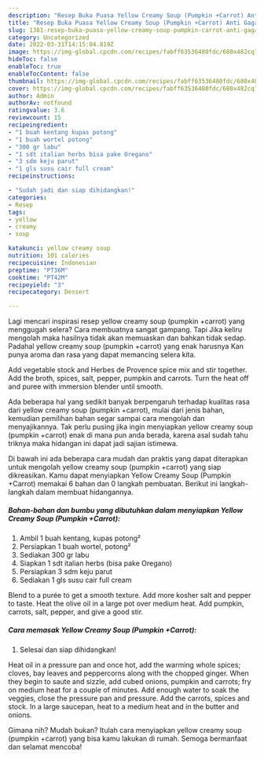 ```yaml
---
description: "Resep Buka Puasa Yellow Creamy Soup (Pumpkin +Carrot) Anti Gagal"
title: "Resep Buka Puasa Yellow Creamy Soup (Pumpkin +Carrot) Anti Gagal"
slug: 1381-resep-buka-puasa-yellow-creamy-soup-pumpkin-carrot-anti-gagal
category: Uncategorized
date: 2022-03-31T14:15:04.819Z
image: https://img-global.cpcdn.com/recipes/fabff63536480fdc/680x482cq70/yellow-creamy-soup-pumpkin-carrot-foto-resep-utama.jpg
hideToc: false
enableToc: true
enableTocContent: false
thumbnail: https://img-global.cpcdn.com/recipes/fabff63536480fdc/680x482cq70/yellow-creamy-soup-pumpkin-carrot-foto-resep-utama.jpg
cover: https://img-global.cpcdn.com/recipes/fabff63536480fdc/680x482cq70/yellow-creamy-soup-pumpkin-carrot-foto-resep-utama.jpg
author: Admin
authorAv: notfound
ratingvalue: 3.6
reviewcount: 15
recipeingredient:
- "1 buah kentang kupas potong"
- "1 buah wortel potong"
- "300 gr labu"
- "1 sdt italian herbs bisa pake Oregano"
- "3 sdm keju parut"
- "1 gls susu cair full cream"
recipeinstructions:

- "Sudah jadi dan siap dihidangkan!"
categories:
- Resep
tags:
- yellow
- creamy
- soup

katakunci: yellow creamy soup 
nutrition: 101 calories
recipecuisine: Indonesian
preptime: "PT36M"
cooktime: "PT42M"
recipeyield: "3"
recipecategory: Dessert

---
```



Lagi mencari inspirasi resep yellow creamy soup (pumpkin +carrot) yang menggugah selera? Cara membuatnya sangat gampang. Tapi Jika keliru mengolah maka hasilnya tidak akan memuaskan dan bahkan tidak sedap. Padahal yellow creamy soup (pumpkin +carrot) yang enak harusnya Kan punya aroma dan rasa yang dapat memancing selera kita.


Add vegetable stock and Herbes de Provence spice mix and stir together. Add the broth, spices, salt, pepper, pumpkin and carrots. Turn the heat off and puree with immersion blender until smooth.

Ada beberapa hal yang sedikit banyak berpengaruh terhadap kualitas rasa dari yellow creamy soup (pumpkin +carrot), mulai dari jenis bahan, kemudian pemilihan bahan segar sampai cara mengolah dan menyajikannya. Tak perlu pusing jika ingin menyiapkan yellow creamy soup (pumpkin +carrot) enak di mana pun anda berada, karena asal sudah tahu triknya maka hidangan ini dapat jadi sajian istimewa.


Di bawah ini ada beberapa cara mudah dan praktis yang dapat diterapkan untuk mengolah yellow creamy soup (pumpkin +carrot) yang siap dikreasikan. Kamu dapat menyiapkan Yellow Creamy Soup (Pumpkin +Carrot) memakai 6 bahan dan 0 langkah pembuatan. Berikut ini langkah-langkah dalam membuat hidangannya.

<!--inarticleads1-->

##### Bahan-bahan dan bumbu yang dibutuhkan dalam menyiapkan Yellow Creamy Soup (Pumpkin +Carrot):

1. Ambil 1 buah kentang, kupas potong²
1. Persiapkan 1 buah wortel, potong²
1. Sediakan 300 gr labu
1. Siapkan 1 sdt italian herbs (bisa pake Oregano)
1. Persiapkan 3 sdm keju parut
1. Sediakan 1 gls susu cair full cream


Blend to a purée to get a smooth texture. Add more kosher salt and pepper to taste. Heat the olive oil in a large pot over medium heat. Add pumpkin, carrots, salt, pepper, and give a good stir. 

<!--inarticleads2-->

##### Cara memasak Yellow Creamy Soup (Pumpkin +Carrot):


1. Selesai dan siap dihidangkan!

Heat oil in a pressure pan and once hot, add the warming whole spices; cloves, bay leaves and peppercorns along with the chopped ginger. When they begin to saute and sizzle, add cubed onions, pumpkin and carrots; fry on medium heat for a couple of minutes. Add enough water to soak the veggies, close the pressure pan and pressure. Add the carrots, spices and stock. In a large saucepan, heat to a medium heat and in the butter and onions. 

Gimana nih? Mudah bukan? Itulah cara menyiapkan yellow creamy soup (pumpkin +carrot) yang bisa kamu lakukan di rumah. Semoga bermanfaat dan selamat mencoba!
